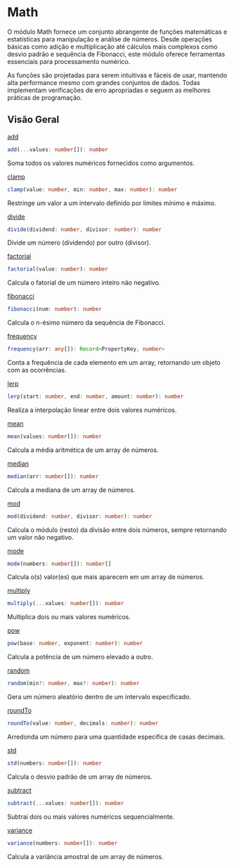# Math

O módulo Math fornece um conjunto abrangente de funções matemáticas e estatísticas para manipulação e análise de números. Desde operações básicas como adição e multiplicação até cálculos mais complexos como desvio padrão e sequência de Fibonacci, este módulo oferece ferramentas essenciais para processamento numérico.

As funções são projetadas para serem intuitivas e fáceis de usar, mantendo alta performance mesmo com grandes conjuntos de dados. Todas implementam verificações de erro apropriadas e seguem as melhores práticas de programação.

## Visão Geral

[add](./add.md)
```typescript
add(...values: number[]): number
```
Soma todos os valores numéricos fornecidos como argumentos.

[clamp](./clamp.md)
```typescript
clamp(value: number, min: number, max: number): number
```
Restringe um valor a um intervalo definido por limites mínimo e máximo.

[divide](./divide.md)
```typescript
divide(dividend: number, divisor: number): number
```
Divide um número (dividendo) por outro (divisor).

[factorial](./factorial.md)
```typescript
factorial(value: number): number
```
Calcula o fatorial de um número inteiro não negativo.

[fibonacci](./fibonacci.md)
```typescript
fibonacci(num: number): number
```
Calcula o n-ésimo número da sequência de Fibonacci.

[frequency](./frequency.md)
```typescript
frequency(arr: any[]): Record<PropertyKey, number>
```
Conta a frequência de cada elemento em um array, retornando um objeto com as ocorrências.

[lerp](./lerp.md)
```typescript
lerp(start: number, end: number, amount: number): number
```
Realiza a interpolação linear entre dois valores numéricos.

[mean](./mean.md)
```typescript
mean(values: number[]): number
```
Calcula a média aritmética de um array de números.

[median](./median.md)
```typescript
median(arr: number[]): number
```
Calcula a mediana de um array de números.

[mod](./mod.md)
```typescript
mod(dividend: number, divisor: number): number
```
Calcula o módulo (resto) da divisão entre dois números, sempre retornando um valor não negativo.

[mode](./mode.md)
```typescript
mode(numbers: number[]): number[]
```
Calcula o(s) valor(es) que mais aparecem em um array de números.

[multiply](./multiply.md)
```typescript
multiply(...values: number[]): number
```
Multiplica dois ou mais valores numéricos.

[pow](./pow.md)
```typescript
pow(base: number, exponent: number): number
```
Calcula a potência de um número elevado a outro.

[random](./random.md)
```typescript
random(min?: number, max?: number): number
```
Gera um número aleatório dentro de um intervalo especificado.

[roundTo](./roundTo.md)
```typescript
roundTo(value: number, decimals: number): number
```
Arredonda um número para uma quantidade específica de casas decimais.

[std](./std.md)
```typescript
std(numbers: number[]): number
```
Calcula o desvio padrão de um array de números.

[subtract](./subtract.md)
```typescript
subtract(...values: number[]): number
```
Subtrai dois ou mais valores numéricos sequencialmente.

[variance](./variance.md)
```typescript
variance(numbers: number[]): number
```
Calcula a variância amostral de um array de números.

